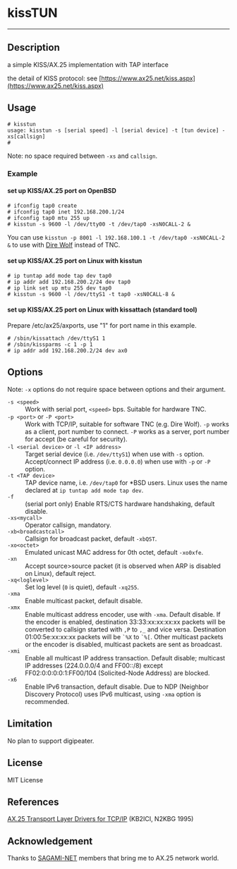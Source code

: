 # kissTUN

---
## Description

a simple KISS/AX.25 implementation with TAP interface

the detail of KISS protocol: see [https://www.ax25.net/kiss.aspx](https://www.ax25.net/kiss.aspx)

## Usage

```
# kisstun
usage: kisstun -s [serial speed] -l [serial device] -t [tun device] -xs[callsign]
#
```
Note: no space required between `-xs` and `callsign`.


### Example

#### set up KISS/AX.25 port on OpenBSD

```
# ifconfig tap0 create
# ifconfig tap0 inet 192.168.200.1/24
# ifconfig tap0 mtu 255 up
# kisstun -s 9600 -l /dev/tty00 -t /dev/tap0 -xsN0CALL-2 &
```
You can use `kisstun -p 8001 -l 192.168.100.1 -t /dev/tap0 -xsN0CALL-2 &` to use with [Dire Wolf](https://github.com/wb2osz/direwolf) instead of TNC.

#### set up KISS/AX.25 port on Linux with kisstun

```
# ip tuntap add mode tap dev tap0
# ip addr add 192.168.200.2/24 dev tap0
# ip link set up mtu 255 dev tap0
# kisstun -s 9600 -l /dev/ttyS1 -t tap0 -xsN0CALL-8 &
```

#### set up KISS/AX.25 port on Linux with kissattach (standard tool)

Prepare /etc/ax25/axports, use "1" for port name in this example.

```
# /sbin/kissattach /dev/ttyS1 1
# /sbin/kissparms -c 1 -p 1
# ip addr add 192.168.200.2/24 dev ax0
```

## Options

Note: `-x` options do not require space between options and their argument.

<dl>
 <dt><code>-s &lt;speed&gt;</code>
 <dd>Work with serial port, <code>&lt;speed&gt;</code> bps. Suitable for hardware TNC.
 <dt><code>-p &lt;port&gt;</code> or <code>-P &lt;port&gt;</code>
 <dd>Work with TCP/IP, suitable for software TNC (e.g. Dire Wolf). <code>-p</code> works as a client, port number to connect. <code>-P</code> works as a server, port number for accept (be careful for security).
 <dt><code>-l &lt;serial device&gt;</code> or <code>-l &lt;IP address&gt;</code>
 <dd>Target serial device (i.e. <code>/dev/ttyS1</code>) when use with <code>-s</code> option. Accept/connect IP address (i.e. <code>0.0.0.0</code>) when use with <code>-p</code> or <code>-P</code> option. 
 <dt><code>-t &lt;TAP device&gt;</code>
 <dd>TAP device name, i.e. <code>/dev/tap0</code> for *BSD users. Linux uses the name declared at <code>ip tuntap add mode tap dev</code>.
 <dt><code>-f</code>
 <dd>(serial port only) Enable RTS/CTS hardware handshaking, default disable.
 <dt><code>-xs&lt;mycall&gt;</code>
 <dd>Operator callsign, mandatory.
 <dt><code>-xb&lt;broadcastcall&gt;</code>
 <dd>Callsign for broadcast packet, default <code>-xbQST</code>.
 <dt><code>-xo&lt;octet&gt;</code>
 <dd>Emulated unicast MAC address for 0th octet, default <code>-xo0xfe</code>.
 <dt><code>-xn</code>
 <dd>Accept source&gt;source packet (it is observed when ARP is disabled on Linux), default reject. 
 <dt><code>-xq&lt;loglevel&gt;</code>
 <dd>Set log level (<code>0</code> is quiet), default <code>-xq255</code>.
 <dt><code>-xma</code>
 <dd>Enable multicast packet, default disable.
 <dt><code>-xmx</code>
 <dd>Enable multicast address encoder, use with <code>-xma</code>. Default disable. If the encoder is enabled, destination 33:33:xx:xx:xx:xx packets will be converted to callsign started with <code>,P</code> to <code>,_</code> and vice versa. Destination 01:00:5e:xx:xx:xx packets will be <code>`%X</code> to <code>`%[</code>. Other multicast packets or the encoder is disabled, multicast packets are sent as broadcast. 
 <dt><code>-xmi</code>
 <dd>Enable all multicast IP address transaction. Default disable; multicast IP addresses (224.0.0.0/4 and FF00::/8) except FF02:0:0:0:0:1:FF00/104 (Solicited-Node Address) are blocked.
 <dt><code>-x6</code>
 <dd>Enable IPv6 transaction, default disable. Due to NDP (Neighbor Discovery Protocol) uses IPv6 multicast, using <code>-xma</code> option is recommended.
</dl>

## Limitation

No plan to support digipeater.

## License

MIT License

## References

[AX.25 Transport Layer Drivers for TCP/IP](https://web.tapr.org/meetings/DCC_1995/DCC1995-AX.25TransportDrivers4TCP-IP-KB2ICI-N2KBG.pdf) (KB2ICI, N2KBG 1995)

## Acknowledgement

Thanks to [SAGAMI-NET](https://www.sagami-net.jp/) members that bring me to AX.25 network world.
